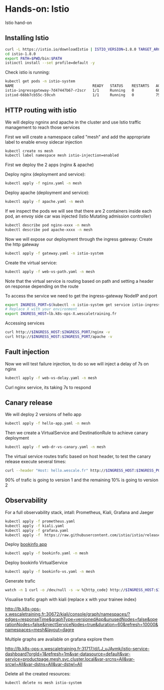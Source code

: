 # Hands-on: Istio

Istio hand-on


## Installing Istio
```sh
curl -L https://istio.io/downloadIstio | ISTIO_VERSION=1.8.0 TARGET_ARCH=x86_64 sh -
cd istio-1.8.0
export PATH=$PWD/bin:$PATH
istioctl install --set profile=default -y
```

Check istio is running:
```sh
kubectl get pods -n istio-system
NAME                                    READY   STATUS    RESTARTS   AGE
istio-ingressgateway-7d47447b67-r2scr   1/1     Running   0          60s
istiod-66bb7cb55c-59cvh                 1/1     Running   0          75s
```

## HTTP routing with istio
We will deploy ngninx and apache in the cluster and use Istio traffic management to reach those services

First we will create a namespace called "mesh" and add the appropriate label to enable envoy sidecar injection
```sh
kubectl create ns mesh
kubectl label namespace mesh istio-injection=enabled
```


First we deploy the 2 apps (nginx & apache)

Deploy nginx (deployment and service):
```sh
kubectl apply -f nginx.yaml -n mesh
```

Deploy apache (deployment and service):
```sh
kubectl apply -f apache.yaml -n mesh
```

If we inspect the pods we will see that there are 2 containers inside each pod, an envoy side car was injected (Istio Mutating admission controller)

```sh
kubectl describe pod nginx-xxxx -n mesh
kubectl describe pod apache-xxxx -n mesh
```



Now we will expose our deployment through the ingress gateway:
Create the http gateway
```sh
kubectl apply -f gateway.yaml -n istio-system
```
Create the virtual service:
```sh
kubectl apply -f web-vs-path.yaml -n mesh
```
Note that the virtual service is routing based on path and setting a header on response depending on the route

To access the service we need to get the ingress-gateway NodeIP and port
```sh
export INGRESS_PORT=$(kubectl -n istio-system get service istio-ingressgateway -o jsonpath='{.spec.ports[?(@.name=="http2")].nodePort}')
# Replace X with your environment
export INGRESS_HOST=lb.k8s-ops-X.wescaletraining.fr
```
Accessing services
```sh
curl http://$INGRESS_HOST:$INGRESS_PORT/nginx -v
curl http://$INGRESS_HOST:$INGRESS_PORT/apache -v
```

## Fault injection

Now we will test failure injection, to do so we will inject a delay of 7s on nginx
```sh
kubectl apply -f web-vs-delay.yaml -n mesh
```

Curl nginx service, its taking 7s to respond

## Canary release
We will deploy 2 versions of hello app
```sh
kubectl apply -f hello-app.yaml -n mesh
```
Then we create a VirtualService and DestinationRule to achieve canary deployment
```sh
kubectl apply -f web-dr-vs-canary.yaml -n mesh
```
The virtual service routes trafic based on host header, to test the canary release execute several times:
```sh
curl --header "Host: hello.wescale.fr" http://$INGRESS_HOST:$INGRESS_PORT/
```
90% of trafic is going to version 1 and the remaining 10% is going to version 2

## Observability

For a full observability stack, intall: Prometheus, Kiali, Grafana and Jaeger
```sh
kubectl apply -f prometheus.yaml
kubectl apply -f kiali.yaml
kubectl apply -f grafana.yaml
kubectl apply -f  https://raw.githubusercontent.com/istio/istio/release-1.8/samples/addons/jaeger.yaml
```

Deploy [bookinfo app](https://istio.io/latest/docs/examples/bookinfo/) 
```sh
kubectl apply -f bookinfo.yaml -n mesh
```

Deploy bookinfo VirtualService
```sh
kubectl apply -f bookinfo-vs.yaml -n mesh
```

Generate trafic 
```sh
watch -n 1 curl -o /dev/null -s -w %{http_code} http://$INGRESS_HOST:$INGRESS_PORT/productpage
```


Visualise trafic graph with kiali (replace x with your trainee index)

http://lb.k8s-ops-x.wescaletraining.fr:30672/kiali/console/graph/namespaces/?edges=responseTime&graphType=versionedApp&unusedNodes=false&operationNodes=false&injectServiceNodes=true&duration=60&refresh=10000&namespaces=mesh&layout=dagre


Multiple graphs are available on grafana explore them

http://lb.k8s-ops-x.wescaletraining.fr:31717/d/LJ_uJAvmk/istio-service-dashboard?orgId=1&refresh=1m&var-datasource=default&var-service=productpage.mesh.svc.cluster.local&var-srcns=All&var-srcwl=All&var-dstns=All&var-dstwl=All



Delete all the created resources:
```sh
kubectl delete ns mesh istio-system
```